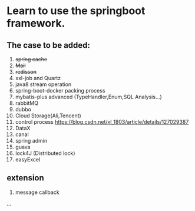 # Learn to use the springboot framework.

## The case to be added:

1. ~~spring cache~~
2. ~~Mail~~
3. ~~redisson~~
4. xxl-job and Quartz
5. java8 stream operation
6. spring-boot-docker packing process
7. mybatis-plus advanced (TypeHandler,Enum,SQL Analysis...)
8. rabbitMQ
9. dubbo
10. Cloud Storage(Ali,Tencent)
11. control process https://blog.csdn.net/xl_1803/article/details/127029387
12. DataX
13. canal
14. spring admin
15. guava
16. lock4J (Distributed lock)
17. easyExcel

## extension

1. message callback

...

